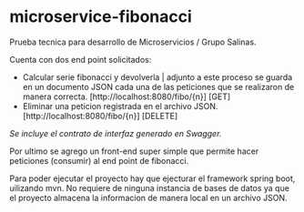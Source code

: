 # microservice-fibonacci
Prueba tecnica para desarrollo de Microservicios / Grupo Salinas.

Cuenta con dos end point solicitados:
- Calcular serie fibonacci y devolverla | adjunto a este proceso se guarda en un documento JSON cada una de las peticiones que se realizaron de manera correcta.
[http://localhost:8080/fibo/{n}] [GET]
- Eliminar una peticion registrada en el archivo JSON.
[http://localhost:8080/fibo/{n}] [DELETE]

*Se incluye el contrato de interfaz generado en Swagger.*

Por ultimo se agrego un front-end super simple que permite hacer peticiones (consumir) al end point de fibonacci.

Para poder ejecutar el proyecto hay que ejecturar el framework spring boot, uilizando mvn.
No requiere de ninguna instancia de bases de datos ya que el proyecto almacena la informacion de manera local en un archivo JSON.
